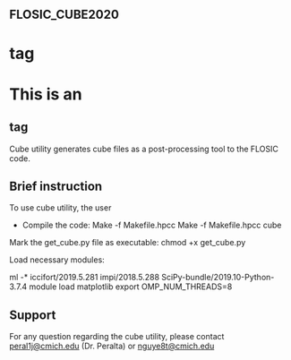
**FLOSIC_CUBE2020** <h1> tag
------------
# This is an <h2> tag

Cube utility generates cube files as a post-processing tool to the 
FLOSIC code.

**Brief instruction**
------------

To use cube utility, the user 

- Compile the code:
 Make -f Makefile.hpcc
 Make -f Makefile.hpcc cube

Mark the get_cube.py file as executable:
 chmod +x get_cube.py

Load necessary modules:

ml -* iccifort/2019.5.281 impi/2018.5.288 SciPy-bundle/2019.10-Python-3.7.4
module load matplotlib
export OMP_NUM_THREADS=8

**Support**
------------
For any question regarding the cube utility, please contact peral1j@cmich.edu (Dr. Peralta) or nguye8t@cmich.edu
